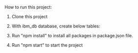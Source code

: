 How to run this project: 

1. Clone this project

2. With ibm_db database, create below tables:

3. Run "npm install" to install all packages in package.json file.

4. Run "npm start" to start the project